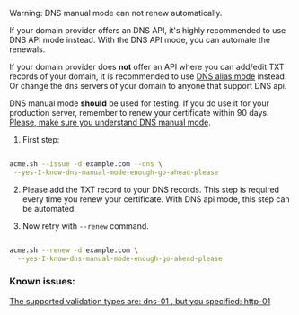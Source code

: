 Warning: DNS manual mode can not renew automatically.

If your domain provider offers an DNS API, it's highly recommended to use DNS API mode instead. With the DNS API mode, you can automate the renewals. 


If your domain provider does **not** offer an API where you can add/edit TXT records of your domain, it is recommended to use [DNS alias mode](https://github.com/Neilpang/acme.sh/wiki/DNS-alias-mode) instead. Or change the dns servers of your domain to anyone that support DNS api.

DNS manual mode **should** be used for testing. If you do use it for your production server, remember to renew your certificate within 90 days. [Please, make sure you understand DNS manual mode](https://github.com/Neilpang/acme.sh/issues/1029).




1. First step:
```sh

acme.sh --issue -d example.com --dns \
 --yes-I-know-dns-manual-mode-enough-go-ahead-please

```

2. Please add the TXT record to your DNS records. This step is required every time you renew your certificate. With DNS api mode, this step can be automated.


3. Now retry with `--renew` command.

```sh

acme.sh --renew -d example.com \
  --yes-I-know-dns-manual-mode-enough-go-ahead-please

```


### Known issues:
[The supported validation types are: dns-01 , but you specified: http-01](https://github.com/Neilpang/acme.sh/issues/1433)